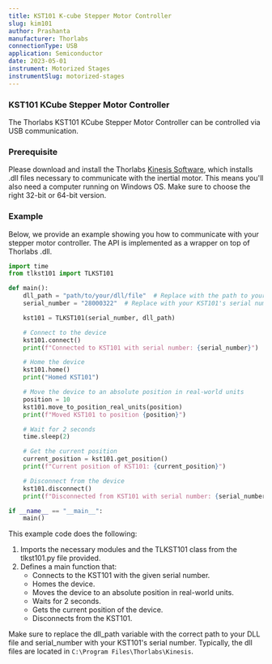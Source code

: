 ```yaml
---
title: KST101 K-cube Stepper Motor Controller
slug: kim101
author: Prashanta
manufacturer: Thorlabs
connectionType: USB
application: Semiconductor
date: 2023-05-01
instrument: Motorized Stages
instrumentSlug: motorized-stages
---
```


### **KST101 KCube Stepper Motor Controller**
The Thorlabs KST101 KCube Stepper Motor Controller can be controlled via USB communication.

### **Prerequisite**
Please download and install the Thorlabs [Kinesis Software](https://www.thorlabs.com/software_pages/viewsoftwarepage.cfm?code=Motion_Control), which installs .dll files necessary to communicate with the inertial motor. This means you'll also need a computer running on Windows OS. Make sure to choose the right 32-bit or 64-bit version. 


### **Example**
Below, we provide an example showing you how to communicate with your stepper motor controller. The API is implemented as a wrapper on top of Thorlabs .dll.

```python
import time
from tlkst101 import TLKST101

def main():
    dll_path = "path/to/your/dll/file"  # Replace with the path to your DLL file.
    serial_number = "28000322"  # Replace with your KST101's serial number

    kst101 = TLKST101(serial_number, dll_path)

    # Connect to the device
    kst101.connect()
    print(f"Connected to KST101 with serial number: {serial_number}")

    # Home the device
    kst101.home()
    print("Homed KST101")

    # Move the device to an absolute position in real-world units
    position = 10
    kst101.move_to_position_real_units(position)
    print(f"Moved KST101 to position {position}")

    # Wait for 2 seconds
    time.sleep(2)

    # Get the current position
    current_position = kst101.get_position()
    print(f"Current position of KST101: {current_position}")

    # Disconnect from the device
    kst101.disconnect()
    print(f"Disconnected from KST101 with serial number: {serial_number}")

if __name__ == "__main__":
    main()
```
This example code does the following:

1. Imports the necessary modules and the TLKST101 class from the tlkst101.py file provided.
2. Defines a main function that:
    - Connects to the KST101 with the given serial number.
    - Homes the device.
    - Moves the device to an absolute position in real-world units.
    - Waits for 2 seconds.
    - Gets the current position of the device.
    - Disconnects from the KST101.

Make sure to replace the dll_path variable with the correct path to your DLL file and serial_number with your KST101's serial number. Typically, the dll files are located in `C:\Program Files\Thorlabs\Kinesis`.
